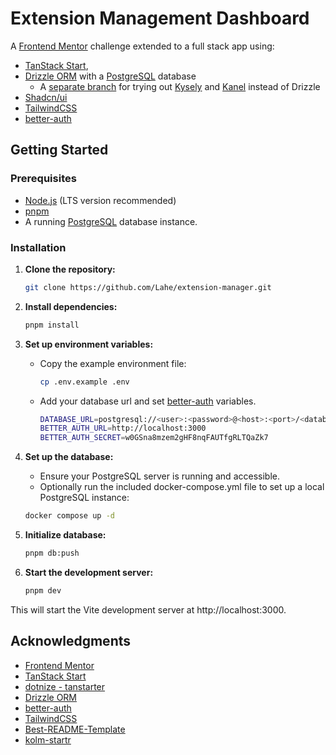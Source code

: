 # Extension Management Dashboard

A [Frontend Mentor](https://www.frontendmentor.io/challenges/browser-extension-manager-ui-yNZnOfsMAp) challenge extended to a full stack app using:
- [TanStack Start](https://tanstack.com/start/latest),
- [Drizzle ORM](https://orm.drizzle.team/) with a [PostgreSQL](https://www.postgresql.org/) database
    - A [separate branch](https://github.com/Lahe/extension-manager/tree/kysely) for trying out [Kysely](https://kysely.dev/) and [Kanel](https://kristiandupont.github.io/kanel/) instead of Drizzle
- [Shadcn/ui](https://ui.shadcn.com/)
- [TailwindCSS](https://tailwindcss.com/)
- [better-auth](https://www.better-auth.com/)

## Getting Started

### Prerequisites

*   [Node.js](https://nodejs.org/) (LTS version recommended)
*   [pnpm](https://pnpm.io/)
*   A running [PostgreSQL](https://www.postgresql.org/download/) database instance.

### Installation

1. **Clone the repository:**
    ```bash
    git clone https://github.com/Lahe/extension-manager.git
    ```

2. **Install dependencies:**
    ```bash
    pnpm install
    ```

3. **Set up environment variables:**
    * Copy the example environment file:
        ```bash
        cp .env.example .env
        ```
    * Add your database url and set [better-auth](https://www.better-auth.com/docs/installation#set-environment-variables) variables.
        ```bash
        DATABASE_URL=postgresql://<user>:<password>@<host>:<port>/<database>
        BETTER_AUTH_URL=http://localhost:3000
        BETTER_AUTH_SECRET=w0GSna8mzem2gHF8nqFAUTfgRLTQaZk7
        ```

4. **Set up the database:**
    * Ensure your PostgreSQL server is running and accessible.
    * Optionally run the included docker-compose.yml file to set up a local PostgreSQL instance:
    ```bash
    docker compose up -d
    ```

5. **Initialize database:**
    ```bash
    pnpm db:push
    ```

6. **Start the development server:**
    ```bash
    pnpm dev
    ```

This will start the Vite development server at http://localhost:3000.

## Acknowledgments

- [Frontend Mentor](https://www.frontendmentor.io/challenges/browser-extension-manager-ui-yNZnOfsMAp)
- [TanStack Start](https://tanstack.com/start/latest)
- [dotnize - tanstarter](https://github.com/dotnize/tanstarter)
- [Drizzle ORM](https://orm.drizzle.team/)
- [better-auth](https://www.better-auth.com/)
- [TailwindCSS](https://tailwindcss.com/docs/v4-beta)
- [Best-README-Template](https://github.com/othneildrew/Best-README-Template)
- [kolm-startr](https://github.com/jellekuipers/kolm-start)
